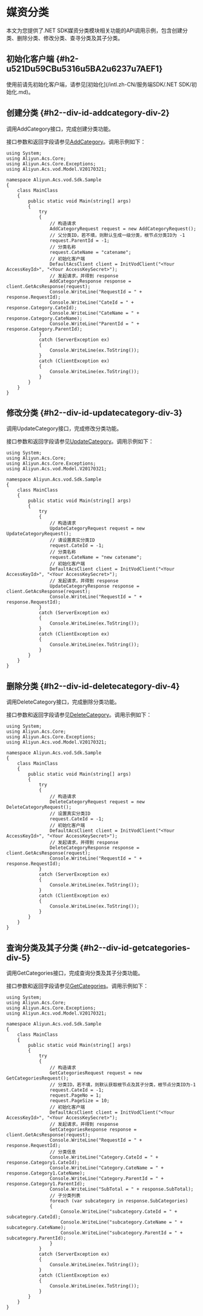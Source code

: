 媒资分类 
=========================

本文为您提供了.NET SDK媒资分类模块相关功能的API调用示例，包含创建分类、删除分类、修改分类、查寻分类及其子分类。

初始化客户端 {#h2-u521Du59CBu5316u5BA2u6237u7AEF1}
--------------------------------------------

使用前请先初始化客户端，请参见[初始化](/intl.zh-CN/服务端SDK/.NET SDK/初始化.md)。

创建分类 {#h2--div-id-addcategory-div-2}
------------------------------------

调用AddCategory接口，完成创建分类功能。

接口参数和返回字段请参见[AddCategory](/intl.zh-CN/服务端API/媒资管理/媒资分类/创建分类.md)。调用示例如下：

    using System;
    using Aliyun.Acs.Core;
    using Aliyun.Acs.Core.Exceptions;
    using Aliyun.Acs.vod.Model.V20170321;
    
    namespace Aliyun.Acs.vod.Sdk.Sample
    {
        class MainClass
        {
            public static void Main(string[] args)
            {
                try
                {
                    // 构造请求
                    AddCategoryRequest request = new AddCategoryRequest();
                    // 父分类ID，若不填，则默认生成一级分类，根节点分类ID为 -1
                    request.ParentId = -1;
                    // 分类名称
                    request.CateName = "catename";
                    // 初始化客户端
                    DefaultAcsClient client = InitVodClient("<Your AccessKeyId>", "<Your AccessKeySecret>");
                    // 发起请求，并得到 response
                    AddCategoryResponse response = client.GetAcsResponse(request);
                    Console.WriteLine("RequestId = " + response.RequestId);
                    Console.WriteLine("CateId = " + response.Category.CateId);
                    Console.WriteLine("CateName = " + response.Category.CateName);
                    Console.WriteLine("ParentId = " + response.Category.ParentId);
                }
                catch (ServerException ex)
                {
                    Console.WriteLine(ex.ToString());
                }
                catch (ClientException ex)
                {
                    Console.WriteLine(ex.ToString());
                }
            }
        }
    }



修改分类 {#h2--div-id-updatecategory-div-3}
---------------------------------------

调用UpdateCategory接口，完成修改分类功能。

接口参数和返回字段请参见[UpdateCategory](/intl.zh-CN/服务端API/媒资管理/媒资分类/更新分类.md)。调用示例如下：

    using System;
    using Aliyun.Acs.Core;
    using Aliyun.Acs.Core.Exceptions;
    using Aliyun.Acs.vod.Model.V20170321;
    
    namespace Aliyun.Acs.vod.Sdk.Sample
    {
        class MainClass
        {
            public static void Main(string[] args)
            {
                try
                {
                    // 构造请求
                    UpdateCategoryRequest request = new UpdateCategoryRequest();
                    // 请设置真实分类ID
                    request.CateId = -1;
                    // 分类名称
                    request.CateName = "new catename";
                    // 初始化客户端
                    DefaultAcsClient client = InitVodClient("<Your AccessKeyId>", "<Your AccessKeySecret>");
                    // 发起请求，并得到 response
                    UpdateCategoryResponse response = client.GetAcsResponse(request);
                    Console.WriteLine("RequestId = " + response.RequestId);
                }
                catch (ServerException ex)
                {
                    Console.WriteLine(ex.ToString());
                }
                catch (ClientException ex)
                {
                    Console.WriteLine(ex.ToString());
                }
            }
        }
    }



删除分类 {#h2--div-id-deletecategory-div-4}
---------------------------------------

调用DeleteCategory接口，完成删除分类功能。

接口参数和返回字段请参见[DeleteCategory](/intl.zh-CN/服务端API/媒资管理/媒资分类/删除分类.md)。调用示例如下：

    using System;
    using Aliyun.Acs.Core;
    using Aliyun.Acs.Core.Exceptions;
    using Aliyun.Acs.vod.Model.V20170321;
    
    namespace Aliyun.Acs.vod.Sdk.Sample
    {
        class MainClass
        {
            public static void Main(string[] args)
            {
                try
                {
                    // 构造请求
                    DeleteCategoryRequest request = new DeleteCategoryRequest();
                    // 设置真实分类ID
                    request.CateId = -1;
                    // 初始化客户端
                    DefaultAcsClient client = InitVodClient("<Your AccessKeyId>", "<Your AccessKeySecret>");
                    // 发起请求，并得到 response
                    DeleteCategoryResponse response = client.GetAcsResponse(request);
                    Console.WriteLine("RequestId = " + response.RequestId);
                }
                catch (ServerException ex)
                {
                    Console.WriteLine(ex.ToString());
                }
                catch (ClientException ex)
                {
                    Console.WriteLine(ex.ToString());
                }
            }
        }
    }



查询分类及其子分类 {#h2--div-id-getcategories-div-5}
-------------------------------------------

调用GetCategories接口，完成查询分类及其子分类功能。

接口参数和返回字段请参见[GetCategories](/intl.zh-CN/服务端API/媒资管理/媒资分类/获取分类及子分类.md)。调用示例如下：

    using System;
    using Aliyun.Acs.Core;
    using Aliyun.Acs.Core.Exceptions;
    using Aliyun.Acs.vod.Model.V20170321;
    
    namespace Aliyun.Acs.vod.Sdk.Sample
    {
        class MainClass
        {
            public static void Main(string[] args)
            {
                try
                {
                    // 构造请求
                    GetCategoriesRequest request = new GetCategoriesRequest();
                    // 分类ID，若不填，则默认获取根节点及其子分类，根节点分类ID为-1
                    request.CateId = -1;
                    request.PageNo = 1;
                    request.PageSize = 10;
                    // 初始化客户端
                    DefaultAcsClient client = InitVodClient("<Your AccessKeyId>", "<Your AccessKeySecret>");
                    // 发起请求，并得到 response
                    GetCategoriesResponse response = client.GetAcsResponse(request);
                    Console.WriteLine("RequestId = " + response.RequestId);
                    // 分类信息
                    Console.WriteLine("Category.CateId = " + response.Category1.CateId);
                    Console.WriteLine("Category.CateName = " + response.Category1.CateName);
                    Console.WriteLine("Category.ParentId = " + response.Category1.ParentId);
                    Console.WriteLine("SubTotal = " + response.SubTotal);
                    // 子分类列表
                    foreach (var subcategory in response.SubCategories)
                    {
                        Console.WriteLine("subcategory.CateId = " + subcategory.CateId);
                        Console.WriteLine("subcategory.CateName = " + subcategory.CateName);
                        Console.WriteLine("subcategory.ParentId = " + subcategory.ParentId);
                    }
                }
                catch (ServerException ex)
                {
                    Console.WriteLine(ex.ToString());
                }
                catch (ClientException ex)
                {
                    Console.WriteLine(ex.ToString());
                }
            }
        }
    }


